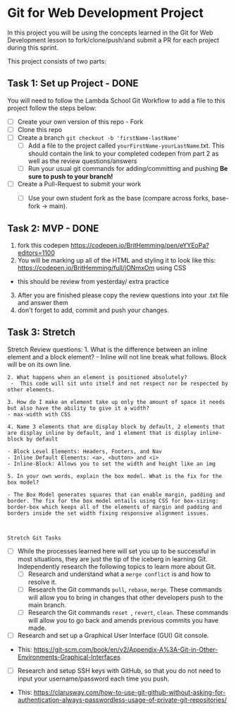 # Git for Web Development Project
In this project you will be using the concepts learned in the Git for Web Development lesson to fork/clone/push/and submit a PR for each project during this sprint.

This project consists of two parts:

## Task 1: Set up Project - DONE
You will need to follow the Lambda School Git Workflow to add a file to this project follow the steps below:

- [ ] Create your own version of this repo - Fork
- [ ] Clone this repo
- [ ] Create a branch `git checkout -b 'firstName-lastName'`
  - [ ] Add a file to the project called `yourFirstName-yourLastName`.txt. This should contain the link to your completed codepen from part 2 as well as the review questions/answers
  - [ ] Run your usual git commands for adding/committing and pushing **Be sure to push to your branch!**
- [ ] Create a Pull-Request to submit your work
  - [ ] Use your own student fork as the base (compare across forks, base-fork -> main).


## Task 2: MVP - DONE
1. fork this codepen https://codepen.io/BritHemming/pen/eYYEoPa?editors=1100
2. You will be marking up all of the HTML and styling it to look like this: https://codepen.io/BritHemming/full/jONmxOm using CSS
* this should be review from yesterday/ extra practice
3. After you are finished please copy the review questions into your .txt file and answer them
4. don't forget to add, commit and push your changes.

<!-- My Project Link: https://codepen.io/ptsupport/pen/ExWYbbz  -->

## Task 3: Stretch
Stretch Review questions: 
    1. What is the difference between an inline element and a block element?
    - Inline will not line break what follows. Block will be on its own line.

    2. What happens when an element is positioned absolutely? 
     -  This code will sit unto itself and not respect nor be respected by other elements.

    3. How do I make an element take up only the amount of space it needs but also have the ability to give it a width? 
    - max-width with CSS

    4. Name 3 elements that are display block by default, 2 elements that are display inline by default, and 1 element that is display inline-block by default
    
    - Block Level Elements: Headers, Footers, and Nav
    - Inline Default Elements: <a>, <button> and <i>
    - Inline-Block: Allows you to set the width and height like an img

    5. In your own words, explain the box model. What is the fix for the box model? 
    
    - The Box Model generates squares that can enable margin, padding and border. The fix for the box model entails using CSS for box-sizing: border-box which keeps all of the elements of margin and padding and borders inside the set width fixing responsive alignment issues. 



    Stretch Git Tasks
-   [ ] While the processes learned here will set you up to be successful in most situations, they are just the tip of the iceberg in learning Git. Independently research the    following topics to learn more about Git.
  - [ ] Research and understand what a `merge conflict` is and how to resolve it.
  - [ ] Research the Git commands `pull`, `rebase`, `merge`. These commands will allow you to bring in changes that other developers push to the main branch.
  - [ ] Research the Git commands `reset `, `revert`, `clean`. These commands will allow you to go back and amends previous commits you have made.

- [ ] Research and set up a Graphical User Interface (GUI) Git console. 
 - This: https://git-scm.com/book/en/v2/Appendix-A%3A-Git-in-Other-Environments-Graphical-Interfaces

- [ ] Research and setup SSH keys with GitHub, so that you do not need to input your username/password each time you push. 
 - This: https://clarusway.com/how-to-use-git-github-without-asking-for-authentication-always-passwordless-usage-of-private-git-repositories/